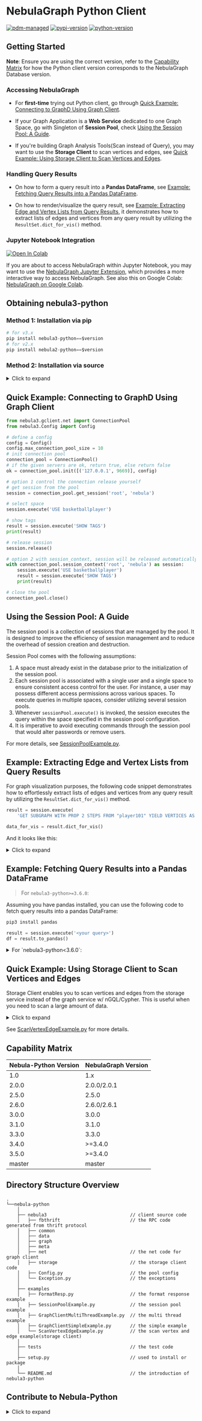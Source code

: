 # NebulaGraph Python Client

[![pdm-managed](https://img.shields.io/badge/pdm-managed-blueviolet)](https://pdm.fming.dev)
[![pypi-version](https://img.shields.io/pypi/v/nebula3-python)](https://pypi.org/project/nebula3-python/)
[![python-version](https://img.shields.io/badge/python-3.6.2+%20|%203.7%20|%203.8%20|%203.9%20|%203.10%20|%203.11%20|%203.12-blue)](https://www.python.org/)

## Getting Started

**Note**: Ensure you are using the correct version, refer to the [Capability Matrix](#Capability-Matrix) for how the Python client version corresponds to the NebulaGraph Database version.

### Accessing NebulaGraph

- For **first-time** trying out Python client, go through [Quick Example: Connecting to GraphD Using Graph Client](#Quick-Example:-Connecting-to-GraphD-Using-Graph-Client).

- If your Graph Application is a **Web Service** dedicated to one Graph Space, go with Singleton of **Session Pool**, check [Using the Session Pool: A Guide](#Using-the-Session-Pool:-A-Guide).

- If you're building Graph Analysis Tools(Scan instead of Query), you may want to use the **Storage Client** to scan vertices and edges, see [Quick Example: Using Storage Client to Scan Vertices and Edges](#Quick-Example:-Using-Storage-Client-to-Scan-Vertices-and-Edges).

### Handling Query Results

- On how to form a query result into a **Pandas DataFrame**, see [Example: Fetching Query Results into a Pandas DataFrame](#Example:-Fetching-Query-Results-into-a-Pandas-DataFrame).

- On how to render/visualize the query result, see [Example: Extracting Edge and Vertex Lists from Query Results](#Example:-Extracting-Edge-and-Vertex-Lists-from-Query-Results), it demonstrates how to extract lists of edges and vertices from any query result by utilizing the `ResultSet.dict_for_vis()` method.

### Jupyter Notebook Integration

[![Open In Colab](https://colab.research.google.com/assets/colab-badge.svg)](https://colab.research.google.com/github/wey-gu/ipython-ngql/blob/main/examples/get_started.ipynb)


If you are about to access NebulaGraph within Jupyter Notebook, you may want to use the [NebulaGraph Jupyter Extension](https://pypi.org/project/ipython-ngql/), which provides a more interactive way to access NebulaGraph. See also this on Google Colab: [NebulaGraph on Google Colab](https://colab.research.google.com/github/wey-gu/ipython-ngql/blob/main/examples/get_started.ipynb).

## Obtaining nebula3-python

### Method 1: Installation via pip

```python
# for v3.x
pip install nebula3-python==$version
# for v2.x
pip install nebula2-python==$version
```

### Method 2: Installation via source

<details>
<summary>Click to expand</summary>

- Clone from GitHub

```bash
git clone https://github.com/vesoft-inc/nebula-python.git
cd nebula-python
```

- Install from source

> For python version >= 3.7.0

```bash
pip install .
```

> For python version >= 3.6.2, < 3.7.0

```bash
python3 setup.py install
```

</details>

## Quick Example: Connecting to GraphD Using Graph Client

```python
from nebula3.gclient.net import ConnectionPool
from nebula3.Config import Config

# define a config
config = Config()
config.max_connection_pool_size = 10
# init connection pool
connection_pool = ConnectionPool()
# if the given servers are ok, return true, else return false
ok = connection_pool.init([('127.0.0.1', 9669)], config)

# option 1 control the connection release yourself
# get session from the pool
session = connection_pool.get_session('root', 'nebula')

# select space
session.execute('USE basketballplayer')

# show tags
result = session.execute('SHOW TAGS')
print(result)

# release session
session.release()

# option 2 with session_context, session will be released automatically
with connection_pool.session_context('root', 'nebula') as session:
    session.execute('USE basketballplayer')
    result = session.execute('SHOW TAGS')
    print(result)

# close the pool
connection_pool.close()
```

## Using the Session Pool: A Guide

The session pool is a collection of sessions that are managed by the pool. It is designed to improve the efficiency of session management and to reduce the overhead of session creation and destruction.

Session Pool comes with the following assumptions:

1. A space must already exist in the database prior to the initialization of the session pool.
2. Each session pool is associated with a single user and a single space to ensure consistent access control for the user. For instance, a user may possess different access permissions across various spaces. To execute queries in multiple spaces, consider utilizing several session pools.
3. Whenever `sessionPool.execute()` is invoked, the session executes the query within the space specified in the session pool configuration.
4. It is imperative to avoid executing commands through the session pool that would alter passwords or remove users.

For more details, see [SessionPoolExample.py](example/SessionPoolExample.py).

## Example: Extracting Edge and Vertex Lists from Query Results

For graph visualization purposes, the following code snippet demonstrates how to effortlessly extract lists of edges and vertices from any query result by utilizing the `ResultSet.dict_for_vis()` method.

```python
result = session.execute(
    'GET SUBGRAPH WITH PROP 2 STEPS FROM "player101" YIELD VERTICES AS nodes, EDGES AS relationships;')

data_for_vis = result.dict_for_vis()
```

And it looks like this:

<details>
  <summary>Click to expand</summary>

```json
{
    'nodes': [
        {
            'id': 'player100',
            'labels': ['player'],
            'props': {
                'name': 'Tim Duncan',
                'age': '42',
                'id': 'player100'
            }
        },
        {
            'id': 'player101',
            'labels': ['player'],
            'props': {
                'age': '36',
                'name': 'Tony Parker',
                'id': 'player101'
            }
        }
    ],
    'edges': [
        {
            'src': 'player100',
            'dst': 'player101',
            'name': 'follow',
            'props': {
                'degree': '95'
            }
        }
    ],
    'nodes_dict': {
        'player100': {
            'id': 'player100',
            'labels': ['player'],
            'props': {
                'name': 'Tim Duncan',
                'age': '42',
                'id': 'player100'
            }
        },
        'player101': {
            'id': 'player101',
            'labels': ['player'],
            'props': {
                'age': '36',
                'name': 'Tony Parker',
                'id': 'player101'
            }
        }
    },
    'edges_dict': {
        ('player100', 'player101', 0, 'follow'): {
            'src': 'player100',
            'dst': 'player101',
            'name': 'follow',
            'props': {
                'degree': '95'
            }
        }
    },
    'nodes_count': 2,
    'edges_count': 1
}
```

</details>

## Example: Fetching Query Results into a Pandas DataFrame

> For `nebula3-python>=3.6.0`:

Assuming you have pandas installed, you can use the following code to fetch query results into a pandas DataFrame:

```bash
pip3 install pandas
```

```python
result = session.execute('<your query>')
df = result.to_pandas()
```

<details>
  <summary>For `nebula3-python<3.6.0`:</summary>

```python
from nebula3.gclient.net import ConnectionPool
from nebula3.Config import Config
import pandas as pd
from typing import Dict
from nebula3.data.ResultSet import ResultSet

def result_to_df(result: ResultSet) -> pd.DataFrame:
    """
    build list for each column, and transform to dataframe
    """
    assert result.is_succeeded()
    columns = result.keys()
    d: Dict[str, list] = {}
    for col_num in range(result.col_size()):
        col_name = columns[col_num]
        col_list = result.column_values(col_name)
        d[col_name] = [x.cast() for x in col_list]
    return pd.DataFrame(d)

# define a config
config = Config()

# init connection pool
connection_pool = ConnectionPool()

# if the given servers are ok, return true, else return false
ok = connection_pool.init([('127.0.0.1', 9669)], config)

# option 2 with session_context, session will be released automatically
with connection_pool.session_context('root', 'nebula') as session:
    session.execute('USE <your graph space>')
    result = session.execute('<your query>')
    df = result_to_df(result)
    print(df)

# close the pool
connection_pool.close()

```

</details>

## Quick Example: Using Storage Client to Scan Vertices and Edges

Storage Client enables you to scan vertices and edges from the storage service instead of the graph service w/ nGQL/Cypher. This is useful when you need to scan a large amount of data.

<details>
  <summary>Click to expand</summary>

You should make sure the scan client can connect to the address of storage which see from `SHOW HOSTS`

```python
from nebula3.mclient import MetaCache, HostAddr
from nebula3.sclient.GraphStorageClient import GraphStorageClient

# the metad servers's address
meta_cache = MetaCache([('172.28.1.1', 9559),
                        ('172.28.1.2', 9559),
                        ('172.28.1.3', 9559)],
                       50000)

# option 1 metad usually discover the storage address automatically
graph_storage_client = GraphStorageClient(meta_cache)

# option 2 manually specify the storage address
storage_addrs = [HostAddr(host='172.28.1.4', port=9779),
                 HostAddr(host='172.28.1.5', port=9779),
                 HostAddr(host='172.28.1.6', port=9779)]
graph_storage_client = GraphStorageClient(meta_cache, storage_addrs)

resp = graph_storage_client.scan_vertex(
        space_name='ScanSpace',
        tag_name='person')
while resp.has_next():
    result = resp.next()
    for vertex_data in result:
        print(vertex_data)

resp = graph_storage_client.scan_edge(
    space_name='ScanSpace',
    edge_name='friend')
while resp.has_next():
    result = resp.next()
    for edge_data in result:
        print(edge_data)
```

</details>

See [ScanVertexEdgeExample.py](example/ScanVertexEdgeExample.py) for more details.

## Capability Matrix

| Nebula-Python Version | NebulaGraph Version |
| --------------------- | ------------------- |
| 1.0                   | 1.x                 |
| 2.0.0                 | 2.0.0/2.0.1         |
| 2.5.0                 | 2.5.0               |
| 2.6.0                 | 2.6.0/2.6.1         |
| 3.0.0                 | 3.0.0               |
| 3.1.0                 | 3.1.0               |
| 3.3.0                 | 3.3.0               |
| 3.4.0                 | >=3.4.0             |
| 3.5.0                 | >=3.4.0             |
| master                | master              |


## Directory Structure Overview

```text
.
└──nebula-python
    │
    ├── nebula3                               // client source code
    │   ├── fbthrift                          // the RPC code generated from thrift protocol
    │   ├── common
    │   ├── data
    │   ├── graph
    │   ├── meta
    │   ├── net                               // the net code for graph client
    │   ├── storage                           // the storage client code
    │   ├── Config.py                         // the pool config
    │   └── Exception.py                      // the exceptions
    │
    ├── examples
    │   ├── FormatResp.py                     // the format response example
    │   ├── SessionPoolExample.py             // the session pool example
    │   ├── GraphClientMultiThreadExample.py  // the multi thread example
    │   ├── GraphClientSimpleExample.py       // the simple example
    │   └── ScanVertexEdgeExample.py          // the scan vertex and edge example(storage client)
    │
    ├── tests                                 // the test code
    │
    ├── setup.py                              // used to install or package
    │
    └── README.md                             // the introduction of nebula3-python

```


## Contribute to Nebula-Python

<details>
<summary>Click to expand</summary>

To contribute, start by [forking](https://github.com/vesoft-inc/nebula-python/fork) the repository. Next, clone your forked repository to your local machine. Remember to substitute `{username}` with your actual GitHub username in the URL below:

```bash
git clone https://github.com/{username}/nebula-python.git
cd nebula-python
```
For package management, we utilize [PDM](https://github.com/pdm-project/pdm). Please begin by installing it:

```bash
pipx install pdm
```

Visit the [PDM documentation](https://pdm-project.org) for alternative installation methods.

Install the package and all dev dependencies:

```bash
pdm install
```

Make sure the Nebula server in running, then run the tests with pytest:

```bash
pdm test
```

Using the default formatter with [black](https://github.com/psf/black).

Please run `pdm fmt` to format python code before submitting.

See [How to contribute](https://github.com/vesoft-inc/nebula-community/blob/master/Contributors/how-to-contribute.md) for the general process of contributing to Nebula projects.

</details>

